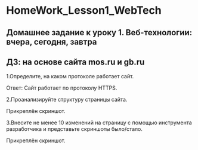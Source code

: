 # HomeWork_Lesson1_WebTech
## Домашнее задание к уроку 1. Веб-технологии: вчера, сегодня, завтра
## ДЗ: на основе сайта mos.ru и gb.ru

1.Определите, на каком протоколе работает сайт.

Ответ: Сайт работает по протоколу HTTPS.

2.Проанализируйте структуру страницы сайта.

Прикреплён скриншот.

3.Внесите не менее 10 изменений на страницу с помощью инструмента разработчика и представьте скриншоты было/стало.

Прикреплён скриншот.

